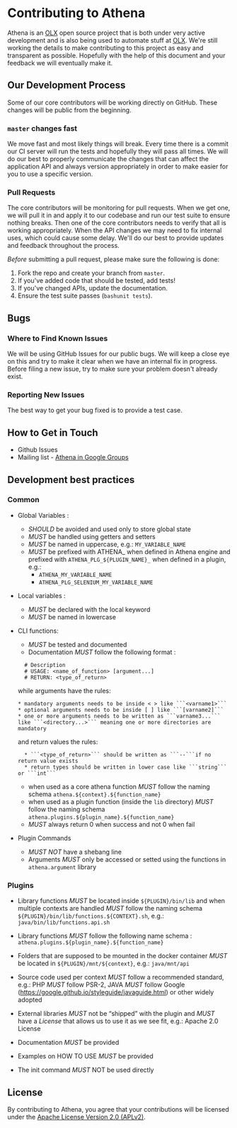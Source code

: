 # Contributing to Athena

Athena is an [OLX](http://www.olx.com/) open source project that is both under very active development and is also being used to automate stuff at [OLX](http://www.olx.com/). We're still working the details to make contributing to this project as easy and transparent as possible. Hopefully with the help of this document and your feedback we will eventually make it.

## Our Development Process

Some of our core contributors will be working directly on GitHub. These changes will be public from the beginning.

### `master` changes fast

We move fast and most likely things will break. Every time there is a commit our CI server will run the tests and hopefully they will pass all times. We will do our best to properly communicate the changes that can affect the application API and always version appropriately in order to make easier for you to use a specific version.

### Pull Requests

The core contributors will be monitoring for pull requests. When we get one, we will pull it in and apply it to our codebase and run our test suite to ensure nothing breaks. Then one of the core contributors needs to verify that all is working appropriately. When the API changes we may need to fix internal uses, which could cause some delay. We'll do our best to provide updates and feedback throughout the process.

*Before* submitting a pull request, please make sure the following is done:

1. Fork the repo and create your branch from `master`.
2. If you've added code that should be tested, add tests!
3. If you've changed APIs, update the documentation.
4. Ensure the test suite passes (`bashunit tests`).


## Bugs

### Where to Find Known Issues

We will be using GitHub Issues for our public bugs. We will keep a close eye on this and try to make it clear when we have an internal fix in progress. Before filing a new issue, try to make sure your problem doesn't already exist.

### Reporting New Issues

The best way to get your bug fixed is to provide a test case.

## How to Get in Touch

* Github Issues
* Mailing list - [Athena in Google Groups](https://groups.google.com/a/olx.com/d/forum/athena)

## Development best practices

### Common

* Global Variables :
	- *SHOULD* be avoided and used only to store global state
	- *MUST* be handled using getters and setters
	- *MUST* be named in uppercase, e.g.: ```MY_VARIABLE_NAME```
	- *MUST* be prefixed with ATHENA_ when defined in Athena engine and prefixed with ```ATHENA_PLG_${PLUGIN_NAME}_``` when defined in a plugin, e.g.:
		- ```ATHENA_MY_VARIABLE_NAME```
		- ```ATHENA_PLG_SELENIUM_MY_VARIABLE_NAME```

* Local variables :
	- *MUST* be declared with the local keyword
	- *MUST* be named in lowercase


* CLI functions:
	* *MUST* be tested  and documented
	* Documentation *MUST* follow the following format :
  ```
	# Description
	# USAGE: <name_of_function> [argument...]
	# RETURN: <type_of_return>
  ```
	while arguments have the rules:

	  * mandatory arguments needs to be inside < > like ```<varname1>```
	  * optional arguments needs to be inside [ ] like ```[varname2]```
	  * one or more arguments needs to be written as ```varname3...``` like ```<directory...>``` meaning one or more directories are mandatory

	and return values the rules:

		* ```<type_of_return>``` should be written as ```--```if no return value exists
		* return types should be written in lower case like ```string``` or ```int```

	* when used as a core athena function *MUST* follow the naming schema ```athena.${context}.${function_name}```
	* when used as a plugin function (inside the `lib` directory) *MUST* follow the naming schema ```athena.plugins.${plugin_name}.${function_name}```
	* *MUST* always return 0 when success and not 0 when fail


* Plugin Commands

  * *MUST NOT* have a shebang line
  * Arguments *MUST* only be accessed or setted using the functions in ```athena.argument``` library



### Plugins

  * Library functions *MUST* be located inside ```${PLUGIN}/bin/lib``` and when multiple contexts are handled *MUST* follow the naming schema ```${PLUGIN}/bin/lib/functions.${CONTEXT}.sh```, e.g.: ```java/bin/lib/functions.api.sh```

  * Library functions *MUST* follow the following name schema : ```athena.plugins.${plugin_name}.${function_name}```


  * Folders that are supposed to be mounted in the docker container *MUST* be located in ```${PLUGIN}/mnt/${context}```, e.g.: ```java/mnt/api```

  * Source code used per context *MUST* follow a recommended standard, e.g.: PHP *MUST* follow PSR-2, JAVA *MUST* follow Google (https://google.github.io/styleguide/javaguide.html) or other widely adopted

  * External libraries *MUST* not be “shipped” with the plugin and *MUST* have a *License* that allows us to use it as we see fit, e.g.: Apache 2.0 License

  * Documentation *MUST* be provided

  * Examples on HOW TO USE *MUST* be provided

  * The init command *MUST* NOT be used directly


## License

By contributing to Athena, you agree that your contributions will be licensed under the [Apache License Version 2.0 (APLv2)](/LICENSE.html).
